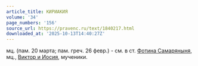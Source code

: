 ```yaml
---
article_title: КИРИАКИЯ
volume: '34'
page_numbers: '156'
source_url: https://pravenc.ru/text/1840217.html
downloaded_at: '2025-10-13T14:40:27Z'
---
```


мц. (пам. 20 марта; пам. греч. 26 февр.) - см. в ст. [Фотина Самаряныня](<https://pravenc.ru/text/Фотина Самаряныня.html>), мц., [Виктор и Иосия](<https://pravenc.ru/text/Виктор и Иосия.html>), мученики.
